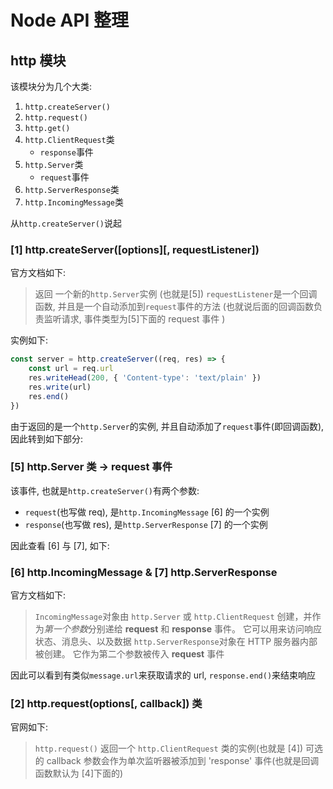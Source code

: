 # Node API 整理

## http 模块

该模块分为几个大类:
1. `http.createServer()`
2. `http.request()`
3. `http.get()`
4. `http.ClientRequest`类
    - `response`事件 
5. `http.Server`类
    - `request`事件 
6. `http.ServerResponse`类
7. `http.IncomingMessage`类

从`http.createServer()`说起

### [1] http.createServer([options][, requestListener])

官方文档如下:

> 返回 一个新的`http.Server`实例 (也就是[5]) 
> `requestListener`是一个回调函数, 并且是一个自动添加到`request`事件的方法 (也就说后面的回调函数负责监听请求, 事件类型为[5]下面的 request 事件  )

实例如下:
```js
const server = http.createServer((req, res) => {
    const url = req.url
    res.writeHead(200, { 'Content-type': 'text/plain' })
    res.write(url)
    res.end()
})
```

由于返回的是一个`http.Server`的实例, 并且自动添加了`request`事件(即回调函数), 因此转到如下部分:

### [5] http.Server 类 -> request 事件

该事件, 也就是`http.createServer()`有两个参数:
- `request`(也写做 req), 是`http.IncomingMessage` [6] 的一个实例
- `response`(也写做 res), 是`http.ServerResponse` [7] 的一个实例

因此查看 [6] 与 [7], 如下:

### [6] http.IncomingMessage & [7] http.ServerResponse

官方文档如下:

> `IncomingMessage`对象由 `http.Server` 或 `http.ClientRequest` 创建，并作为*第一个参数*分别递给 **request** 和 **response** 事件。 它可以用来访问响应状态、消息头、以及数据
> `http.ServerResponse`对象在 HTTP 服务器内部被创建。 它作为第二个参数被传入 **request** 事件

因此可以看到有类似`message.url`来获取请求的 url, `response.end()`来结束响应

### [2] http.request(options[, callback]) 类

官网如下:
> `http.request()` 返回一个 `http.ClientRequest` 类的实例(也就是 [4])
> 可选的 callback 参数会作为单次监听器被添加到 'response' 事件(也就是回调函数默认为 [4]下面的)